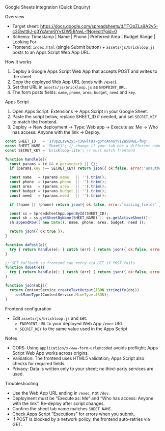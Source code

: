 Google Sheets integration (Quick Enquiry)

Overview
- Target sheet: https://docs.google.com/spreadsheets/d/1TOpZLa9A2y5-c3Gwlt9J-g3YcAmn6Yv1ZW5BNwL-fNg/edit?gid=0
- Schema: Timestamp | Name | Phone | Preferred Area | Budget Range | Looking For
- Frontend: `index.html` (single Submit button) + `assets/js/brickloop.js` posts to an Apps Script Web App URL.

How it works
1) Deploy a Google Apps Script Web App that accepts POST and writes to the sheet.
2) Copy the deployed Web App URL (ends with `/exec`).
3) Set that URL in `assets/js/brickloop.js` as `ENDPOINT_URL`.
4) The form posts fields: `name`, `phone`, `area`, `budget`, `need` and `key`.

Apps Script
1. Open Apps Script: Extensions → Apps Script in your Google Sheet.
2. Paste the script below, replace SHEET_ID if needed, and set `SECRET_KEY` to match the frontend.
3. Deploy → New deployment → Type: Web app → Execute as: Me → Who has access: Anyone with the link → Deploy.

```js
const SHEET_ID   = '1TOpZLa9A2y5-c3Gwlt9J-g3YcAmn6Yv1ZW5BNwL-fNg';
const SHEET_NAME = 'Sheet1'; // change if your tab has a different name
const SECRET_KEY = 'brickloop-lite'; // must match frontend

function handle(e){
  const params = (e && e.parameter) || {};
  if (params.key !== SECRET_KEY) return json({ ok:false, error:'unauthorized' });

  const name   = (params.name   || '').trim();
  const phone  = (params.phone  || '').trim();
  const area   = (params.area   || '').trim();
  const budget = (params.budget || '').trim();
  const need   = (params.need   || '').trim();

  if (!name || !phone) return json({ ok:false, error:'missing_fields' });

  const ss = SpreadsheetApp.openById(SHEET_ID);
  const sh = ss.getSheetByName(SHEET_NAME) || ss.getActiveSheet();
  sh.appendRow([ new Date(), name, phone, area, budget, need ]);

  return json({ ok:true });
}

function doPost(e){
  try { return handle(e); } catch (err) { return json({ ok:false, error:String(err) }); }
}

// GET fallback so frontend can retry via GET if POST fails
function doGet(e){
  try { return handle(e); } catch (err) { return json({ ok:false, error:String(err) }); }
}

function json(obj){
  return ContentService.createTextOutput(JSON.stringify(obj))
    .setMimeType(ContentService.MimeType.JSON);
}
```

Frontend configuration
- Edit `assets/js/brickloop.js` and set:
  - `ENDPOINT_URL` to your deployed Web App `/exec` URL
  - `SECRET_KEY` to the same value used in the Apps Script

Notes
- CORS: Using `application/x-www-form-urlencoded` avoids preflight; Apps Script Web App works across origins.
- Validation: The frontend uses HTML5 validation; Apps Script also checks for required fields.
- Privacy: Data is written only to your sheet; no third-party services are used.

Troubleshooting
- Use the Web App URL ending in `/exec`, not `/dev`.
- Deployment must be “Execute as: Me” and “Who has access: Anyone with the link”. Re-deploy after script changes.
- Confirm the sheet tab name matches `SHEET_NAME`.
- Check Apps Script “Executions” for errors when you submit.
- If POST is blocked by a network policy, the frontend auto-retries via GET.
